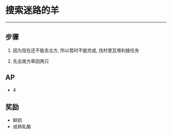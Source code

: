 # 搜索迷路的羊

---

## 步骤

1. 因为现在还不能去北方, 所以暂时不能完成, 找村里瓦塔利接任务

2. 先去南方牵回两只

## AP

- 4

## 奖励

- 鲜奶
- 成熟乳酪